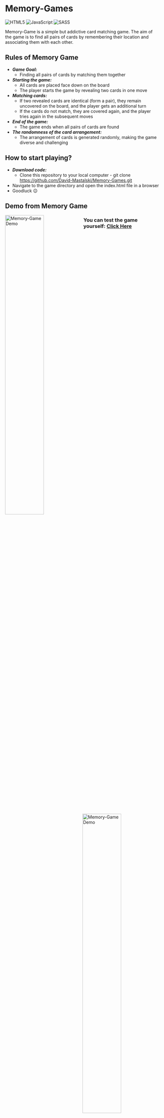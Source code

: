# Memory-Games

![HTML5](https://img.shields.io/badge/html5-%23E34F26.svg?style=for-the-badge&logo=html5&logoColor=white)
![JavaScript](https://img.shields.io/badge/javascript-%23323330.svg?style=for-the-badge&logo=javascript&logoColor=%23F7DF1E)
![SASS](https://img.shields.io/badge/SASS-hotpink.svg?style=for-the-badge&logo=SASS&logoColor=white)

Memory-Game is a simple but addictive card matching game. The aim of the game is to find all pairs of cards by remembering their location and associating them with each other.

## Rules of Memory Game
- _**Game Goal:**_
  - Finding all pairs of cards by matching them together
- _**Starting the game:**_
  - All cards are placed face down on the board
  - The player starts the game by revealing two cards in one move
- _**Matching cards:**_
  - If two revealed cards are identical (form a pair), they remain uncovered on the board, and the player gets an additional turn
  - If the cards do not match, they are covered again, and the player tries again in the subsequent moves
- _**End of the game:**_
  - The game ends when all pairs of cards are found
- _**The randomness of the card arrangement:**_
  - The arrangement of cards is generated randomly, making the game diverse and challenging

## How to start playing? 
- _**Download code:**_
  - Clone this repository to your local computer - git clone https://github.com/David-Mastalski/Memory-Games.git
- Navigate to the game directory and open the index.html file in a browser
- Goodluck 😉

## Demo from Memory Game
<img align="left" src="https://github.com/David-Mastalski/Memory-Games/blob/main/demo/video1.gif" alt="Memory-Game Demo" width="50%">
<img align="right" src="https://github.com/David-Mastalski/Memory-Games/blob/main/demo/video2.gif" alt="Memory-Game Demo" width="50%">

### You can test the game yourself: [Click Here](https://david-mastalski.github.io/Memory-Games/)
